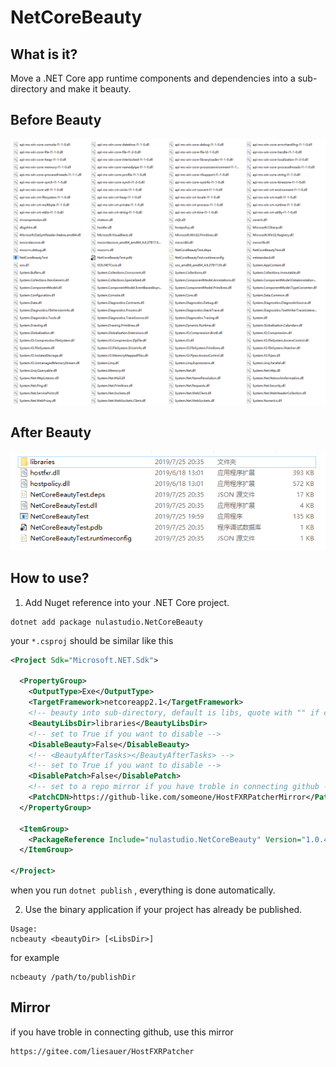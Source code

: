 # NetCoreBeauty

## What is it?
Move a .NET Core app runtime components and dependencies into a sub-directory and make it beauty.

## Before Beauty
![before_beauty](before_beauty.png)

## After Beauty
![after_beauty](after_beauty.png)

## How to use?
1. Add Nuget reference into your .NET Core project.
```
dotnet add package nulastudio.NetCoreBeauty
```
your `*.csproj` should be similar like this
```xml
<Project Sdk="Microsoft.NET.Sdk">

  <PropertyGroup>
    <OutputType>Exe</OutputType>
    <TargetFramework>netcoreapp2.1</TargetFramework>
    <!-- beauty into sub-directory, default is libs, quote with "" if contains space  -->
    <BeautyLibsDir>libraries</BeautyLibsDir>
    <!-- set to True if you want to disable -->
    <DisableBeauty>False</DisableBeauty>
    <!-- <BeautyAfterTasks></BeautyAfterTasks> -->
    <!-- set to True if you want to disable -->
    <DisablePatch>False</DisablePatch>
    <!-- set to a repo mirror if you have troble in connecting github -->
    <PatchCDN>https://github-like.com/someone/HostFXRPatcherMirror</PatchCDN>
  </PropertyGroup>

  <ItemGroup>
    <PackageReference Include="nulastudio.NetCoreBeauty" Version="1.0.4" />
  </ItemGroup>

</Project>
```
when you run `dotnet publish` , everything is done automatically.

2. Use the binary application if your project has already be published.
```
Usage:
ncbeauty <beautyDir> [<LibsDir>]
```
for example
```
ncbeauty /path/to/publishDir
```

## Mirror
if you have troble in connecting github, use this mirror
```
https://gitee.com/liesauer/HostFXRPatcher
```
